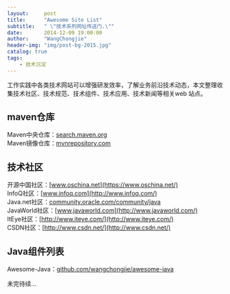 ```yaml
---
layout:     post
title:      "Awesome Site List"
subtitle:   " \"技术系列网址传送门.\""
date:       2014-12-09 19:00:00
author:     "WangChongjie"
header-img: "img/post-bg-2015.jpg"
catalog: true
tags:
    - 技术沉淀
---
```

工作实践中各类技术网站可以增强研发效率，了解业务前沿技术动态，本文整理收集技术社区、技术规范、技术组件、技术应用、技术新闻等相关web
站点。

## maven仓库

  Maven中央仓库：[search.maven.org](http://search.maven.org/)  
  Maven镜像仓库：[mvnrepository.com](http://mvnrepository.com/)  

## 技术社区

  开源中国社区：[www.oschina.net](https://www.oschina.net/)  
  InfoQ社区：[www.infoq.com](http://www.infoq.com/)  
  Java.net社区：[community.oracle.com/community/java](https://community.oracle.com/community/java)  
  JavaWorld社区：[www.javaworld.com](http://www.javaworld.com/)  
  ItEye社区：[http://www.iteye.com/](http://www.iteye.com/)  
  CSDN社区：[http://www.csdn.net/](http://www.csdn.net/)
 
## Java组件列表
  
  Awesome-Java：[github.com/wangchongjie/awesome-java](https://github.com/wangchongjie/awesome-java)  
  
  
  未完待续...  